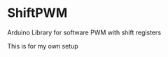 ShiftPWM
========

Arduino Library for software PWM with shift registers


This is for my own setup
